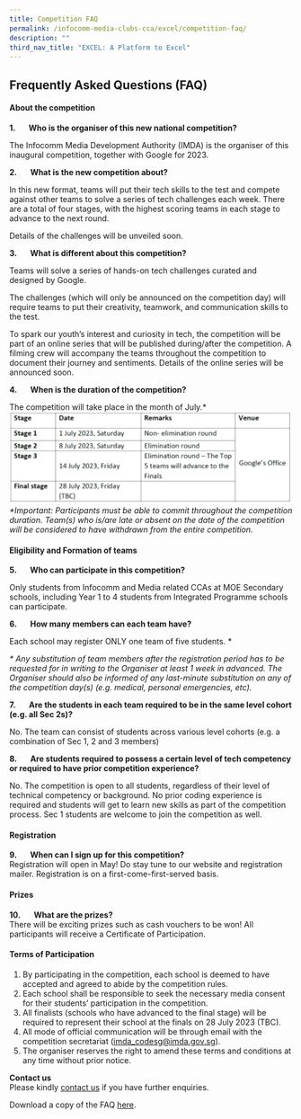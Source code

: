```yaml
---
title: Competition FAQ
permalink: /infocomm-media-clubs-cca/excel/competition-faq/
description: ""
third_nav_title: "EXCEL: A Platform to Excel"
---
```

## **Frequently Asked Questions (FAQ)**

#### **About the competition**

**1.**&nbsp;&nbsp;&nbsp;&nbsp;&nbsp; **Who is the organiser of this new national competition?**

The Infocomm Media Development Authority (IMDA) is the organiser of this inaugural competition, together with Google for 2023.

**2.**&nbsp;&nbsp;&nbsp;&nbsp;&nbsp; **What is the new competition about?**

In this new format, teams will put their tech skills to the test and compete against other teams to solve a series of tech challenges each week. There are a total of four stages, with the highest scoring teams in each stage to advance to the next round.

Details of the challenges will be unveiled soon.

**3.**&nbsp;&nbsp;&nbsp;&nbsp;&nbsp; **What is different about this competition?**

Teams will solve a series of hands-on tech challenges curated and designed by Google.

The challenges (which will only be announced on the competition day) will require teams to put their creativity, teamwork, and communication skills to the test.

To spark our youth’s interest and curiosity in tech, the competition will be part of an online series that will be published during/after the competition. A filming crew will accompany the teams throughout the competition to document their journey and sentiments. Details of the online series will be announced soon.

**4.**&nbsp;&nbsp;&nbsp;&nbsp;&nbsp; **When is the duration of the competition?**  

The competition will take place in the month of July.\*
![](/images/Icmclub/competition%20duration.png)
_\*Important: Participants must be able to commit throughout the competition duration. Team(s) who is/are late or absent on the date of the competition will be considered to have withdrawn from the entire competition._


#### **Eligibility and Formation of teams**

**5.**&nbsp;&nbsp;&nbsp;&nbsp;&nbsp; **Who can participate in this competition?**

Only students from Infocomm and Media related CCAs at MOE Secondary schools, including Year 1 to 4 students from Integrated Programme schools can participate.

**6.**&nbsp;&nbsp;&nbsp;&nbsp;&nbsp; **How many members can each team have?** 

Each school may register ONLY one team of five students. \*

_\*_ _Any substitution of team members after the registration period has to be requested for in writing to the Organiser at least 1 week in advanced. The Organiser should also be informed of any last-minute substitution on any of the competition day(s) (e.g. medical, personal emergencies, etc)._

**7.**&nbsp;&nbsp;&nbsp;&nbsp;&nbsp; **Are the students in each team required to be in the same level cohort (e.g. all Sec 2s)?**

No. The team can consist of students across various level cohorts (e.g. a combination of Sec 1, 2 and 3 members)

**8.**&nbsp;&nbsp;&nbsp;&nbsp;&nbsp; **Are students required to possess a certain level of tech competency or required to have prior competition experience?**

No. The competition is open to all students, regardless of their level of technical competency or background. No prior coding experience is required and students will get to learn new skills as part of the competition process. Sec 1 students are welcome to join the competition as well.

#### **Registration**

**9.**&nbsp;&nbsp;&nbsp;&nbsp;&nbsp; **When can I sign up for this competition?**  
Registration will open in May! Do stay tune to our website and registration mailer. Registration is on a first-come-first-served basis.

#### **Prizes**

**10.**&nbsp;&nbsp;&nbsp;&nbsp;&nbsp; **What are the prizes?**<br>
There will be exciting prizes such as cash vouchers to be won! All participants will receive a Certificate of Participation.

#### **Terms of Participation**

1. By participating in the competition, each school is deemed to have accepted and agreed to abide by the competition rules.
2. Each school shall be responsible to seek the necessary media consent for their students’ participation in the competition.
3. All finalists (schools who have advanced to the final stage) will be required to represent their school at the finals on 28 July 2023 (TBC).
4. All mode of official communication will be through email with the competition secretariat ([imda\_codesg@imda.gov.sg](mailto:imda_codesg@imda.gov.sg)).
5. The organiser reserves the right to amend these terms and conditions at any time without prior notice.

**Contact us**<br>
Please kindly [contact us](mailto:imda_codesg@imda.gov.sg) if you have further enquiries.


Download a copy of the FAQ [here](https://go.gov.sg/excel-competition-faq).